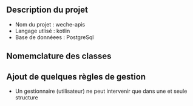 ## Description du projet 
 - Nom du projet : weche-apis
 - Langage utlisé : kotlin
 - Base de donnéees : PostgreSql

## Nomemclature des classes

## Ajout de quelques règles de gestion 
 - Un gestionnaire (utilisateur) ne  peut intervenir que dans une et seule structure

